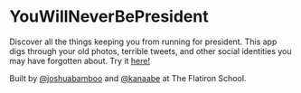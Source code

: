# YouWillNeverBePresident

Discover all the things keeping you from running for president. This app digs through your old photos, terrible tweets, and other social identities you may have forgotten about. Try it [here!](https://youwillneverbepresident.herokuapp.com)

Built by [@joshuabamboo](https://github.com/joshuabamboo) and [@kanaabe](https://github.com/kanaabe) at The Flatiron School.
